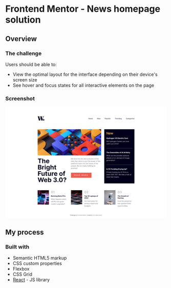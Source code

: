 # Frontend Mentor - News homepage solution

## Overview

### The challenge

Users should be able to:

- View the optimal layout for the interface depending on their device's screen size
- See hover and focus states for all interactive elements on the page

### Screenshot

![](./src/assets/design/news-homepage-design.jpg)

## My process

### Built with

- Semantic HTML5 markup
- CSS custom properties
- Flexbox
- CSS Grid
- [React](https://reactjs.org/) - JS library
